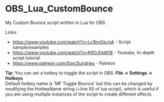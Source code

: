 # OBS_Lua_CustomBounce
My Custom Bounce script written in Lua for OBS

Links:
- https://www.youtube.com/watch?v=Lv3lnrGpJyA - Script sample/examples
- https://www.youtube.com/watch?v=KlfOJhld618 - Youtube, In-depth script tutorial
- https://www.patreon.com/SorcSundries - Patreon

<b>Tip:</b> You can set a hotkey to toggle the script in OBS: <b>File -> Settings -> Hotkeys</b><br>
Default hotkey name is 'MF Toggle Bounce' but this can be changed by modifying the HotkeyName string (~line 50 of lua script), which is useful if you are using multiple instances of the script to create different effects
